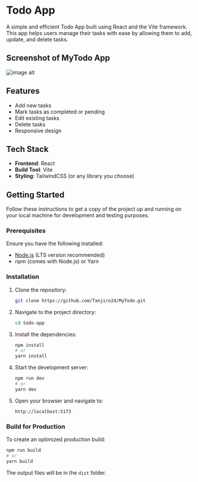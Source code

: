 # Todo App

A simple and efficient Todo App built using React and the Vite framework. This app helps users manage their tasks with ease by allowing them to add, update, and delete tasks.

## Screenshot of MyTodo App
![image alt](![MyTodo](https://github.com/user-attachments/assets/5334d6cd-c09b-440c-9c0d-a07bba7f6a17))

## Features

- Add new tasks
- Mark tasks as completed or pending
- Edit existing tasks
- Delete tasks
- Responsive design

## Tech Stack

- **Frontend**: React
- **Build Tool**: Vite
- **Styling**: TailwindCSS (or any library you choose)

## Getting Started

Follow these instructions to get a copy of the project up and running on your local machine for development and testing purposes.

### Prerequisites

Ensure you have the following installed:

- [Node.js](https://nodejs.org/) (LTS version recommended)
- npm (comes with Node.js) or Yarn

### Installation

1. Clone the repository:
   ```bash
   git clone https://github.com/Tanjiro24/MyTodo.git
   ```

2. Navigate to the project directory:
   ```bash
   cd todo-app
   ```

3. Install the dependencies:
   ```bash
   npm install
   # or
   yarn install
   ```

4. Start the development server:
   ```bash
   npm run dev
   # or
   yarn dev
   ```

5. Open your browser and navigate to:
   ```
   http://localhost:5173
   ```

### Build for Production

To create an optimized production build:
```bash
npm run build
# or
yarn build
```
The output files will be in the `dist` folder.

